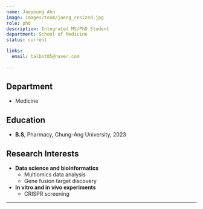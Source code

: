 ```yaml
---
name: Jaeyoung Ahn
image: images/team/jaeng_resized.jpg
role: phd
description: Integrated MS/PhD Student
department: School of Medicine
status: current

links:
  email: talbot05@naver.com
 
---
```


## **Department**
* Medicine

## **Education**

* **B.S**, Pharmacy, Chung-Ang University, 2023

## **Research Interests**

* **Data science and bioinformatics**
    - Multiomics data analysis
    - Gene fusion target discovery
* **In vitro and in vivo experiments**
    - CRISPR  screening 

---
